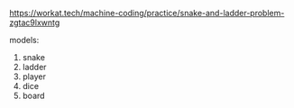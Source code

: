 https://workat.tech/machine-coding/practice/snake-and-ladder-problem-zgtac9lxwntg

models:
1. snake
2. ladder
3. player
4. dice
5. board

